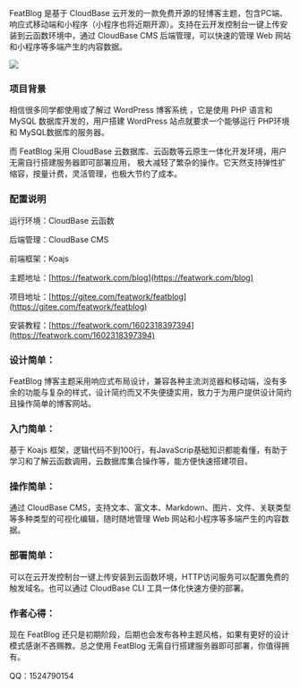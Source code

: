 FeatBlog 是基于 CloudBase 云开发的一款免费开源的轻博客主题，包含PC端、响应式移动端和小程序（小程序也将近期开源）。支持在云开发控制台一键上传安装到云函数环境中，通过 CloudBase CMS 后端管理，可以快速的管理 Web 网站和小程序等多端产生的内容数据。

![](https://static.featwork.com/featblog/img/4/6.png)

### 项目背景

相信很多同学都使用或了解过 WordPress 博客系统 ，它是使用 PHP 语言和 MySQL 数据库开发的，用户搭建  WordPress 站点就要求一个能够运行 PHP环境 和 MySQL数据库的服务器。

而 FeatBlog 采用 CloudBase 云数据库、云函数等云原生一体化开发环境，用户无需自行搭建服务器即可部署应用，
极大减轻了繁杂的操作。它天然支持弹性扩缩容，按量计费，灵活管理，也极大节约了成本。

### 配置说明

运行环境：CloudBase 云函数

后端管理：CloudBase CMS

前端框架：Koajs

主题地址：[https://featwork.com/blog](https://featwork.com/blog)

项目地址：[https://gitee.com/featwork/featblog](https://gitee.com/featwork/featblog)

安装教程：[https://featwork.com/1602318397394](https://featwork.com/1602318397394)

### 设计简单：

FeatBlog 博客主题采用响应式布局设计，兼容各种主流浏览器和移动端，没有多余的功能与复杂的样式，设计简约而又不失便捷实用，致力于为用户提供设计简约且操作简单的博客网站。

### 入门简单：

基于 Koajs 框架，逻辑代码不到100行，有JavaScrip基础知识都能看懂，有助于学习和了解云函数调用，云数据库集合操作等，能方便快速搭建项目。

### 操作简单：

通过 CloudBase CMS，支持文本、富文本、Markdown、图片、文件、关联类型等多种类型的可视化编辑，随时随地管理 Web 网站和小程序等多端产生的内容数据。

### 部署简单：

可以在云开发控制台一键上传安装到云函数环境，HTTP访问服务可以配置免费的触发域名。也可以通过 CloudBase CLI 工具一体化快速方便的部署。

### 作者心得：

现在 FeatBlog 还只是初期阶段，后期也会发布各种主题风格，如果有更好的设计模式感谢不吝赐教。总之使用 FeatBlog 无需自行搭建服务器即可部署，你值得拥有。

QQ：1524790154
